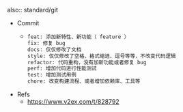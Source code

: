 also:: standard/git
- Commit
  - ```bash
    feat: 添加新特性、新功能（ feature ）
    fix: 修复 bug
    docs: 仅仅修改了文档
    style: 仅仅修改了空格、格式缩进、逗号等等，不改变代码逻辑
    refactor: 代码重构，没有加新功能或者修复 bug
    perf: 增加代码进行性能测试
    test: 增加测试用例
    chore: 改变构建流程、或者增加依赖库、工具等
    ```
- Refs
  - https://www.v2ex.com/t/828792
